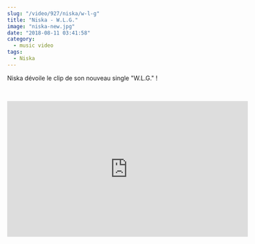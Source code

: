 ```yaml
--- 
slug: "/video/927/niska/w-l-g"
title: "Niska - W.L.G."
image: "niska-new.jpg"
date: "2018-08-11 03:41:58"
category:
  - music video
tags:
  - Niska
---
```

<p>Niska dévoile le clip de son nouveau single "W.L.G." !</p><br/><p><iframe width="560" height="315" src="https://www.youtube.com/embed/Jpw5Y2DMai4" frameborder="0" allow="autoplay; encrypted-media" allowfullscreen></iframe></p>